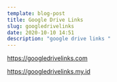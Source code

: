 ```yaml
---
template: blog-post
title: Google Drive Links
slug: googledrivelinks
date: 2020-10-10 14:51
description: "google drive links "
---
```

<https://googledrivelinks.com>

<https://googledrivelinks.my.id>
